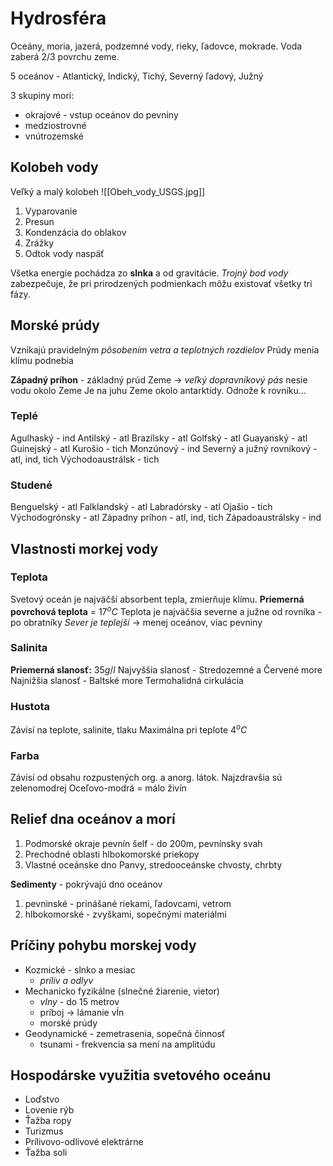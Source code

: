 # Hydrosféra
Oceány, moria, jazerá, podzemné vody, rieky, ľadovce, mokrade.
Voda zaberá 2/3 povrchu zeme.

5 oceánov - Atlantický, Indický, Tichý, Severný ľadový, Južný

3 skupiny morí:
- okrajové - vstup oceánov do pevniny
- medziostrovné
- vnútrozemské

## Kolobeh vody
Veľký a malý kolobeh
![[Obeh_vody_USGS.jpg]]

1. Vyparovanie
2. Presun
3. Kondenzácia do oblakov
4. Zrážky
5. Odtok vody naspäť

Všetka energie pochádza zo **slnka** a od gravitácie.
*Trojný bod vody* zabezpečuje, že pri prirodzených podmienkach môžu existovať všetky tri fázy.


## Morské prúdy
Vznikajú pravidelným *pôsobením vetra a teplotných rozdielov*
Prúdy menia klímu podnebia

**Západný príhon** - základný prúd Zeme -> *veľký dopravníkový pás* nesie vodu okolo Zeme
Je na juhu Zeme okolo antarktídy. Odnože k rovníku...

### Teplé
Agulhaský - ind
Antilský - atl
Brazílsky - atl
Golfský - atl
Guayanský - atl
Guinejský - atl
Kurošio - tich
Monzúnový - ind
Severný a južný rovníkový - atl, ind, tich
Východoaustrálsk - tich

### Studené
Benguelský - atl
Falklandský - atl
Labradórsky - atl
Ojašio - tich
Východogrónsky - atl
Západny príhon - atl, ind, tich
Západoaustrálsky - ind


## Vlastnosti morkej vody
### Teplota
Svetový oceán je najväčší absorbent tepla, zmierňuje klímu.
**Priemerná povrchová teplota** = $17^oC$
Teplota je najväčšia severne a južne od rovníka - po obratníky
*Sever je teplejší* -> menej oceánov, viac pevniny

### Salinita 
**Priemerná slanosť:** $35 g/l$ 
Najvyššia slanosť - Stredozemné a Červené more
Najnižšia slanosť - Baltské more
Termohalidná cirkulácia

### Hustota
Závisí na teplote, salinite, tlaku
Maximálna pri teplote $4^oC$

### Farba
Závisí od obsahu rozpustených org. a anorg. látok.
Najzdravšia sú zelenomodrej
Oceľovo-modrá = málo živín


## Relief dna oceánov a morí
1. Podmorské okraje pevnín
šelf - do 200m,  pevnínsky svah
2. Prechodné oblasti
hlbokomorské priekopy
3. Vlastné oceánske dno
Panvy, stredooceánske chvosty, chrbty

**Sedimenty** - pokrývajú dno oceánov
1. pevninské - prinášané riekami, ľadovcami, vetrom
2. hlbokomorské - zvyškami, sopečnými materiálmi

## Príčiny pohybu morskej vody
- Kozmické - slnko a mesiac
	- *príliv a odlyv*
- Mechanicko fyzikálne (slnečné žiarenie, vietor)
	- *vlny* - do 15 metrov
	- príboj -> lámanie vĺn
	- morské prúdy
- Geodynamické - zemetrasenia, sopečná činnosť
	- tsunami - frekvencia sa mení na amplitúdu

## Hospodárske využitia svetového oceánu
- Loďstvo
- Lovenie rýb
- Ťažba ropy
- Turizmus
- Prílivovo-odlivové elektrárne
- Ťažba soli